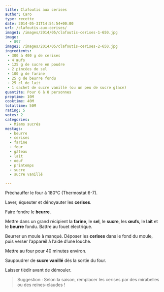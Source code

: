 ```yaml
---
title: Clafoutis aux cerises
author: Caro
type: recette
date: 2014-05-31T14:54:54+00:00
url: /clafoutis-aux-cerises/
image1: /images/2014/05/clafoutis-cerises-1-650.jpg
image:
  - 897
image2: /images/2014/05/clafoutis-cerises-2-650.jpg
ingredients:
 - 300 à 400 g de cerises
 - 4 œufs
 - 125 g de sucre en poudre
 - 2 pincées de sel
 - 100 g de farine
 - 25 g de beurre fondu
 - 25 cl de lait
 - 1 sachet de sucre vanillé (ou un peu de sucre glace)
quantite: Pour 6 à 8 personnes
preptime: 10M
cooktime: 40M
totaltime: 50M
rating: 5
votes: 2
categories:
  - Miams sucrés
mestags:
  - beurre
  - cerises
  - farine
  - four
  - gâteau
  - lait
  - oeuf
  - printemps
  - sucre
  - sucre vanillé

---
```

Préchauffer le four à 180°C (Thermostat 6-7).

Laver, équeuter et dénoyauter les **cerises**.

Faire fondre le **beurre**.

Mettre dans un grand récipient la **farine**, le **sel**, le **sucre**, les **œufs**, le **lait** et le **beurre** fondu. Battre au fouet électrique.

Beurrer un moule à manqué. Déposer les **cerises** dans le fond du moule, puis verser l&rsquo;appareil à l&rsquo;aide d&rsquo;une louche.

Mettre au four pour 40 minutes environ.

Saupoudrer de **sucre vanillé** dès la sortie du four.

Laisser tiédir avant de démouler.

> Suggestion : Selon la saison, remplacer les cerises par des mirabelles ou des reines-claudes !
